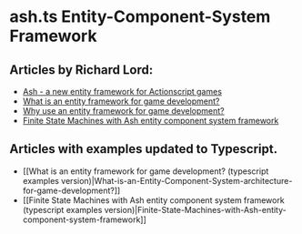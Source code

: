 # ash.ts Entity-Component-System Framework

## Articles by Richard Lord:

- [Ash - a new entity framework for Actionscript games][intro]
- [What is an entity framework for game development?][what]
- [Why use an entity framework for game development?][why]
- [Finite State Machines with Ash entity component system framework][fsm]

[intro]: https://www.richardlord.net/blog/ecs/introducing-ash.html
[what]: https://www.richardlord.net/blog/ecs/what-is-an-entity-framework.html
[why]: https://www.richardlord.net/blog/ecs/why-use-an-entity-framework.html
[fsm]: https://www.richardlord.net/blog/ecs/finite-state-machines-with-ash.html

## Articles with examples updated to Typescript.

- [[What is an entity framework for game development? (typescript examples version)|What-is-an-Entity-Component-System-architecture-for-game-development?]]
- [[Finite State Machines with Ash entity component system framework (typescript examples version)|Finite-State-Machines-with-Ash-entity-component-system-framework]]

